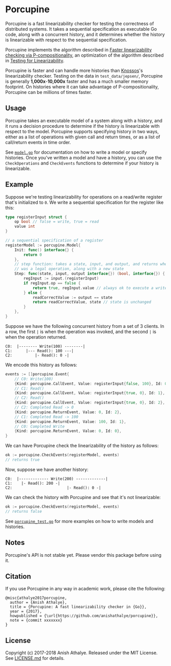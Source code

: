 # Porcupine

Porcupine is a fast linearizability checker for testing the correctness of
distributed systems. It takes a sequential specification as executable Go code,
along with a concurrent history, and it determines whether the history is
linearizable with respect to the sequential specification.

Porcupine implements the algorithm described in [Faster linearizability
checking via P-compositionality][faster-linearizability-checking], an
optimization of the algorithm described in [Testing for
Linearizability][linearizability-testing].

Porcupine is faster and can handle more histories than [Knossos][knossos]'s
linearizability checker. Testing on the data in `test_data/jepsen/`, Porcupine
is generally **1,000x**-**10,000x** faster and has a much smaller memory
footprint. On histories where it can take advantage of P-compositionality,
Porcupine can be millions of times faster.

## Usage

Porcupine takes an executable model of a system along with a history, and it
runs a decision procedure to determine if the history is linearizable with
respect to the model. Porcupine supports specifying history in two ways, either
as a list of operations with given call and return times, or as a list of
call/return events in time order.

See [`model.go`](model.go) for documentation on how to write a model or specify
histories. Once you've written a model and have a history, you can use the
`CheckOperations` and `CheckEvents` functions to determine if your history is
linearizable.

## Example

Suppose we're testing linearizability for operations on a read/write register
that's initialized to `0`. We write a sequential specification for the register
like this:

```go
type registerInput struct {
    op bool // false = write, true = read
    value int
}

// a sequential specification of a register
registerModel := porcupine.Model{
    Init: func() interface{} {
        return 0
    },
    // step function: takes a state, input, and output, and returns whether it
    // was a legal operation, along with a new state
    Step: func(state, input, output interface{}) (bool, interface{}) {
        regInput := input.(registerInput)
        if regInput.op == false {
            return true, regInput.value // always ok to execute a write
        } else {
            readCorrectValue := output == state
            return readCorrectValue, state // state is unchanged
        }
    },
}
```

Suppose we have the following concurrent history from a set of 3 clients. In a
row, the first `|` is when the operation was invoked, and the second `|` is
when the operation returned.

```
C0:  |-------- Write(100) --------|
C1:      |--- Read(): 100 ---|
C2:          |- Read(): 0 -|
```

We encode this history as follows:

```go
events := []porcupine.Event{
    // C0: Write(100)
    {Kind: porcupine.CallEvent, Value: registerInput{false, 100}, Id: 0},
    // C1: Read()
    {Kind: porcupine.CallEvent, Value: registerInput{true, 0}, Id: 1},
    // C2: Read()
    {Kind: porcupine.CallEvent, Value: registerInput{true, 0}, Id: 2},
    // C2: Completed Read -> 0
    {Kind: porcupine.ReturnEvent, Value: 0, Id: 2},
    // C1: Completed Read -> 100
    {Kind: porcupine.ReturnEvent, Value: 100, Id: 1},
    // C0: Completed Write
    {Kind: porcupine.ReturnEvent, Value: 0, Id: 0},
}
```

We can have Porcupine check the linearizability of the history as follows:

```go
ok := porcupine.CheckEvents(registerModel, events)
// returns true
```

Now, suppose we have another history:

```
C0:  |------------- Write(200) -------------|
C1:    |- Read(): 200 -|
C2:                        |- Read(): 0 -|
```

We can check the history with Porcupine and see that it's not linearizable:

```go
ok := porcupine.CheckEvents(registerModel, events)
// returns false
```

See [`porcupine_test.go`](porcupine_test.go) for more examples on how to write
models and histories.

## Notes

Porcupine's API is not stable yet. Please vendor this package before using it.

## Citation

If you use Porcupine in any way in academic work, please cite the following:

```
@misc{athalye2017porcupine,
  author = {Anish Athalye},
  title = {Porcupine: A fast linearizability checker in {Go}},
  year = {2017},
  howpublished = {\url{https://github.com/anishathalye/porcupine}},
  note = {commit xxxxxxx}
}
```

## License

Copyright (c) 2017-2018 Anish Athalye. Released under the MIT License. See
[LICENSE.md][license] for details.

[faster-linearizability-checking]: https://arxiv.org/pdf/1504.00204.pdf
[linearizability-testing]: http://www.cs.ox.ac.uk/people/gavin.lowe/LinearizabiltyTesting/paper.pdf
[knossos]: https://github.com/jepsen-io/knossos
[license]: LICENSE.md
